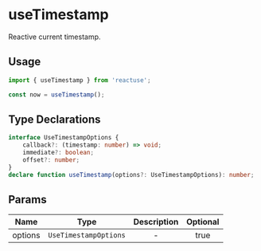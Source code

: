 # useTimestamp

Reactive current timestamp.

## Usage

```ts
import { useTimestamp } from 'reactuse';

const now = useTimestamp();
```

## Type Declarations

```ts
interface UseTimestampOptions {
    callback?: (timestamp: number) => void;
    immediate?: boolean;
    offset?: number;
}
declare function useTimestamp(options?: UseTimestampOptions): number;
```

## Params

|  Name   |         Type          | Description | Optional |
| :-----: | :-------------------: | :---------: | :------: |
| options | `UseTimestampOptions` |      -      |   true   |
